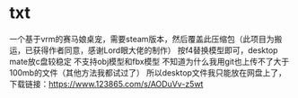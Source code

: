 # txt
一个基于vrm的赛马娘桌宠，需要steam版本，然后覆盖此压缩包（此项目为搬运，已获得作者同意，感谢Lord眼大佬的制作） 按f4替换模型即可，desktop mate放c盘较稳定 不支持obj模型和fbx模型
不知道为什么我用git也上传不了大于100mb的文件（其他方法我都试过了）
所以desktop文件我只能放在网盘上了，下载链接：https://www.123865.com/s/AODuVv-z5wt

